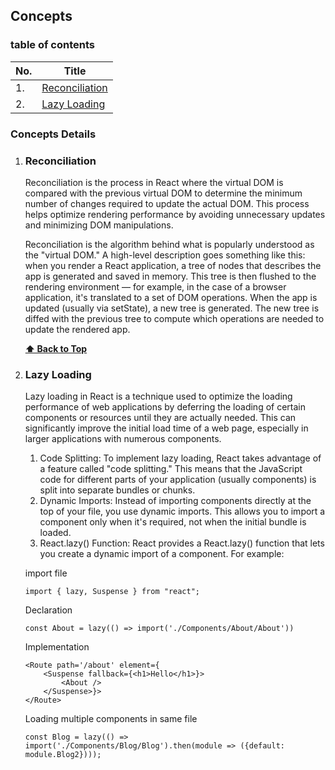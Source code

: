 ## Concepts


### table of contents

|No. | Title |
|--- |--------|
| 1. | [Reconciliation](#reconciliation) 
| 2. | [Lazy Loading](#lazy-loading) 


### Concepts Details

1.  ### Reconciliation

    Reconciliation is the process in React where the virtual DOM is compared with the previous virtual DOM to determine the minimum number of changes required to update the actual DOM. This process helps optimize rendering performance by avoiding unnecessary updates and minimizing DOM manipulations.

    Reconciliation is the algorithm behind what is popularly understood as the "virtual DOM." A high-level description goes something like this: when you render a React application, a tree of nodes that describes the app is generated and saved in memory. This tree is then flushed to the rendering environment — for example, in the case of a browser application, it's translated to a set of DOM operations. When the app is updated (usually via setState), a new tree is generated. The new tree is diffed with the previous tree to compute which operations are needed to update the rendered app.

    **[⬆ Back to Top](#table-of-contents)**

2.  ### Lazy Loading

    Lazy loading in React is a technique used to optimize the loading performance of web applications by deferring the loading of certain components or resources until they are actually needed. This can significantly improve the initial load time of a web page, especially in larger applications with numerous components.
    1. Code Splitting: To implement lazy loading, React takes advantage of a feature called "code splitting." This means that the JavaScript code for different parts of your application (usually components) is split into separate bundles or chunks.
    2. 	Dynamic Imports: Instead of importing components directly at the top of your file, you use dynamic imports. This allows you to import a component only when it's required, not when the initial bundle is loaded.
    3. 	React.lazy() Function: React provides a React.lazy() function that lets you create a dynamic import of a component. For example:

    import file
    ```
    import { lazy, Suspense } from "react";
    ```

    Declaration
    ```
    const About = lazy(() => import('./Components/About/About'))
    ```

    Implementation
    ```
    <Route path='/about' element={
        <Suspense fallback={<h1>Hello</h1>}>
            <About />
        </Suspense>}>
    </Route>
    ```
    Loading multiple components in same file
    ```
    const Blog = lazy(() => import('./Components/Blog/Blog').then(module => ({default: module.Blog2})));
    ```